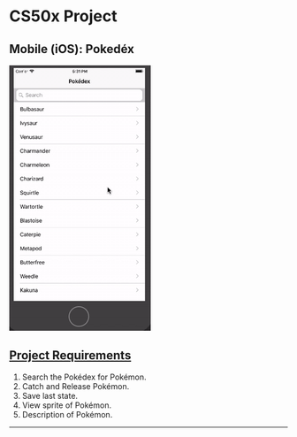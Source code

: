 # CS50x Project
## Mobile (iOS): Pokedéx

![Mobile iOS Pokedéx](README/CS50x-Pokedex.gif)


## [Project Requirements](https://cs50.harvard.edu/x/2020/tracks/mobile/ios/pokedex/)
1. Search the Pokédex for Pokémon.
2. Catch and Release Pokémon.
3. Save last state.
4. View sprite of Pokémon.
5. Description of Pokémon.

---

